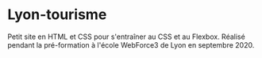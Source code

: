 # Lyon-tourisme

Petit site en HTML et CSS pour s'entraîner au CSS et au Flexbox.
Réalisé pendant la pré-formation à l'école WebForce3 de Lyon en septembre 2020.
